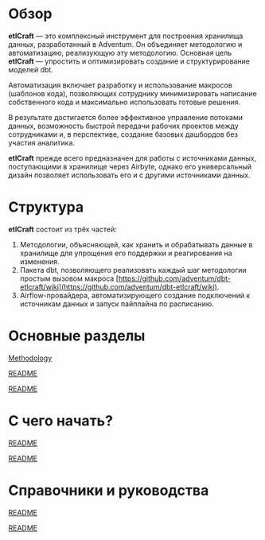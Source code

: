 # Обзор

**etlCraft** — это комплексный инструмент для построения хранилища данных, разработанный в Adventum. Он объединяет методологию и автоматизацию, реализующую эту методологию. Основная цель **etlCraft** — упростить и оптимизировать создание и структурирование моделей dbt.

Автоматизация включает разработку и использование макросов (шаблонов кода), позволяющих сотруднику минимизировать написание собственного кода и максимально использовать готовые решения.

В результате достигается более эффективное управление потоками данных, возможность быстрой передачи рабочих проектов между сотрудниками и, в перспективе, создание базовых дашбордов без участия аналитика.

**etlCraft** прежде всего предназначен для работы с источниками данных, поступающими в хранилище через Airbyte, однако его универсальный дизайн позволяет использовать его и с другими источниками данных.

# Структура

**etlCraft** состоит из трёх частей:

1. Методологии, объясняющей, как хранить и обрабатывать данные в хранилище для упрощения его поддержки и реагирования на изменения.
2. Пакета dbt, позволяющего реализовать каждый шаг методологии простым вызовом макроса [https://github.com/adventum/dbt-etlcraft/wiki](https://github.com/adventum/dbt-etlcraft/wiki).
3. Airflow-провайдера, автоматизирующего создание подключений к источникам данных и запуск пайплайна по расписанию.

# Основные разделы

[Methodology](Methodology.md)

[README](dbt%20Package/README.md)

[README](Airflow%20Providers/README.md)

# С чего начать?

[README](HowTo/README.md)

[README](Terms/README.md)

# Справочники и руководства

[README](Connectors/README.md)

[README](Tasks/README.md)